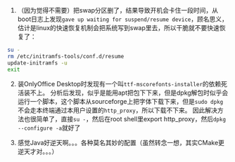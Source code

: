1. （因为觉得不需要）把swap分区删了，结果导致开机会卡住一段时间，从boot日志上发现`gave up waiting for suspend/resume device`，顾名思义，估计是linux的快速恢复机制会把系统写到swap里去，所以干脆就不要快速恢复了：
```sh
su -
rm /etc/initramfs-tools/conf.d/resume
update-initramfs -u
exit
```

2. 装OnlyOffice Desktop时发现有一个叫`ttf-mscorefonts-installer`的依赖死活装不上。
分析后发现，似乎是能用apt把包下下来，但是dpkg解包时似乎会运行一个脚本，这个脚本从sourceforge上把字体下载下来，但是`sudo dpkg`不会走本终端通过本用户设置的`http_proxy`，所以下载不下来。
因此解决方法也很简单了，直接`su -`，然后在root shell里export http_proxy，然后`dpkg --configure -a`就好了

3. 感觉Java好逆天啊。。。各种莫名其妙的配置（虽然转念一想，其实CMake更逆天才对。。。）